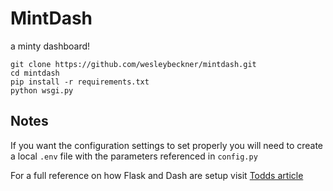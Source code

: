 # MintDash
a minty dashboard!

```
git clone https://github.com/wesleybeckner/mintdash.git
cd mintdash
pip install -r requirements.txt
python wsgi.py
```

## Notes

If you want the configuration settings to set properly you will need to create a local `.env` file with the parameters referenced in `config.py`

For a full reference on how Flask and Dash are setup visit [Todds article](https://hackersandslackers.com/plotly-dash-with-flask/)